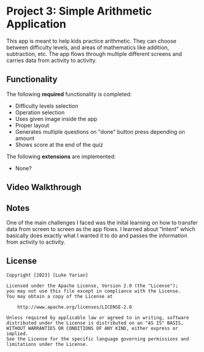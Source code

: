 # Project 3: Simple Arithmetic Application

This app is meant to help kids practice arithmetic. They can choose between difficulty levels, and areas of mathematics like addition, subtraction, etc. The app flows through multiple different screens and carries data from activity to activity.

## Functionality 

The following **required** functionality is completed:

* Difficulty levels selection
* Operation selection
* Uses given image inside the app
* Proper layout
* Generates multiple questions on "done" button press depending on amount
* Shows score at the end of the quiz

The following **extensions** are implemented:

* None?

## Video Walkthrough

## Notes

One of the main challenges I faced was the inital learning on how to transfer data from screen to screen as the app flows. I learned about "Intent" which basically does exactly what I wanted it to do and passes the information from activity to activity.

## License

    Copyright [2023] [Luke Yarian]

    Licensed under the Apache License, Version 2.0 (the "License");
    you may not use this file except in compliance with the License.
    You may obtain a copy of the License at

        http://www.apache.org/licenses/LICENSE-2.0

    Unless required by applicable law or agreed to in writing, software
    distributed under the License is distributed on an "AS IS" BASIS,
    WITHOUT WARRANTIES OR CONDITIONS OF ANY KIND, either express or implied.
    See the License for the specific language governing permissions and
    limitations under the License.
